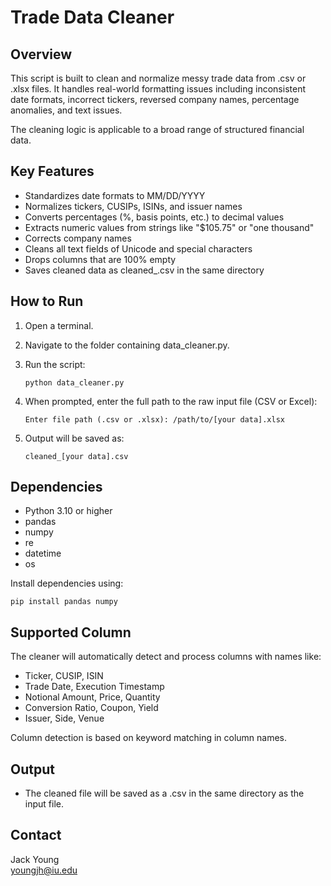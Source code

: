 # Trade Data Cleaner

## Overview

This script is built to clean and normalize messy trade data from .csv or .xlsx files. It handles real-world formatting issues including inconsistent date formats, incorrect tickers, reversed company names, percentage anomalies, and text issues.

The cleaning logic is applicable to a broad range of structured financial data.

## Key Features
- Standardizes date formats to MM/DD/YYYY
- Normalizes tickers, CUSIPs, ISINs, and issuer names
- Converts percentages (%, basis points, etc.) to decimal values
- Extracts numeric values from strings like "$105.75" or "one thousand"
- Corrects company names
- Cleans all text fields of Unicode and special characters
- Drops columns that are 100% empty
- Saves cleaned data as cleaned_<filename>.csv in the same directory

## How to Run

1. Open a terminal.

2. Navigate to the folder containing data_cleaner.py.

3. Run the script:

       python data_cleaner.py

4. When prompted, enter the full path to the raw input file (CSV or Excel):

       Enter file path (.csv or .xlsx): /path/to/[your data].xlsx

5. Output will be saved as:

       cleaned_[your data].csv

## Dependencies

- Python 3.10 or higher
- pandas
- numpy
- re
- datetime
- os

Install dependencies using:

    pip install pandas numpy

## Supported Column

The cleaner will automatically detect and process columns with names like:

- Ticker, CUSIP, ISIN
- Trade Date, Execution Timestamp
- Notional Amount, Price, Quantity
- Conversion Ratio, Coupon, Yield
- Issuer, Side, Venue

Column detection is based on keyword matching in column names.

## Output

- The cleaned file will be saved as a .csv in the same directory as the input file.

## Contact

Jack Young  
youngjh@iu.edu

